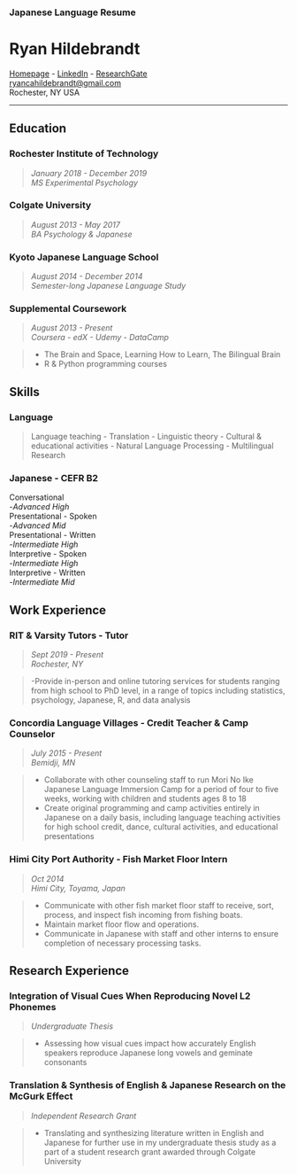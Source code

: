 ### Japanese Language Resume

# Ryan Hildebrandt

[Homepage](https://github.com/ryancahildebrandt) - [LinkedIn](https://linkedin.com/in/rcah) - [ResearchGate](https://researchgate.net/profile/Ryan\_Hildebrandt)<br>
ryancahildebrandt@gmail.com<br>
Rochester, NY USA<br>

---

## Education

### Rochester Institute of Technology

> *January 2018 - December 2019*<br>
> *MS Experimental Psychology*<br>

### Colgate University

> *August 2013 - May 2017*<br>
> *BA Psychology & Japanese*<br>

### Kyoto Japanese Language School

> *August 2014 - December 2014*<br>
> *Semester-long Japanese Language Study*<br>

### Supplemental Coursework

> *August 2013 - Present*<br>
> *Coursera - edX - Udemy - DataCamp*<br>

> - The Brain and Space, Learning How to Learn, The Bilingual Brain 
> - R & Python programming courses

## Skills

### Language

> Language teaching - Translation - Linguistic theory - Cultural & educational activities - Natural Language Processing - Multilingual Research

### Japanese - CEFR B2
Conversational<br>
-*Advanced High*<br>
Presentational - Spoken<br>
-*Advanced Mid*<br>
Presentational - Written<br> 
-*Intermediate High*<br>
Interpretive - Spoken<br>
-*Intermediate High*<br>
Interpretive - Written<br>
-*Intermediate Mid*<br>

## Work Experience

### RIT & Varsity Tutors - Tutor

> *Sept 2019 - Present*<br>
> *Rochester, NY*<br>

> -Provide in-person and online tutoring services for students ranging from high school to PhD level, in a range of topics including statistics, psychology, Japanese, R, and data analysis

### Concordia Language Villages - Credit Teacher & Camp Counselor

> *July 2015 - Present*<br>
> *Bemidji, MN*<br>

> - Collaborate with other counseling staff to run Mori No Ike Japanese Language Immersion Camp for a period of four to five weeks, working with children and students ages 8 to 18
> - Create original programming and camp activities entirely in Japanese on a daily basis, including language teaching activities for high school credit, dance, cultural activities, and educational presentations

### Himi City Port Authority - Fish Market Floor Intern

> *Oct 2014*<br>
> *Himi City, Toyama, Japan*<br>

> - Communicate with other fish market floor staff to receive, sort, process, and
inspect fish incoming from fishing boats.
> - Maintain market floor flow and operations.
> - Communicate in Japanese with staff and other interns to ensure completion of
necessary processing tasks.

## Research Experience

### Integration of Visual Cues When Reproducing Novel L2 Phonemes

> *Undergraduate Thesis*<br>

> - Assessing how visual cues impact how accurately English speakers reproduce Japanese long vowels and geminate consonants

### Translation & Synthesis of English & Japanese Research on the McGurk Effect

> *Independent Research Grant*<br>

> - Translating and synthesizing literature written in English and Japanese for further use in my undergraduate thesis study as a part of a student research grant awarded through Colgate University
